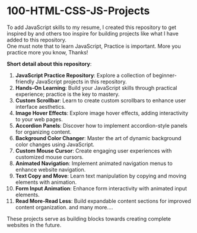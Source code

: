# 100-HTML-CSS-JS-Projects
To add JavaScript skills to my resume, I created this repository to get inspired by and others too inspire for building projects like what I have added to this repository.
<br>
One must note that to learn JavaScript, Practice is important. More you practice more you know, Thanks!

**Short detail about this repository**: 

1. **JavaScript Practice Repository**: Explore a collection of beginner-friendly JavaScript projects in this repository.
2. **Hands-On Learning**: Build your JavaScript skills through practical experience; practice is the key to mastery.
3. **Custom Scrollbar**: Learn to create custom scrollbars to enhance user interface aesthetics.
4. **Image Hover Effects**: Explore image hover effects, adding interactivity to your web pages.
5. **Accordion Panels**: Discover how to implement accordion-style panels for organizing content.
6. **Background Color Changer**: Master the art of dynamic background color changes using JavaScript.
7. **Custom Mouse Cursor**: Create engaging user experiences with customized mouse cursors.
8. **Animated Navigation**: Implement animated navigation menus to enhance website navigation.
9. **Text Copy and Move**: Learn text manipulation by copying and moving elements with animation.
10. **Form Input Animation**: Enhance form interactivity with animated input elements.
11. **Read More-Read Less**: Build expandable content sections for improved content organization.
      and many more....

 These projects serve as building blocks towards creating complete websites in the future.

